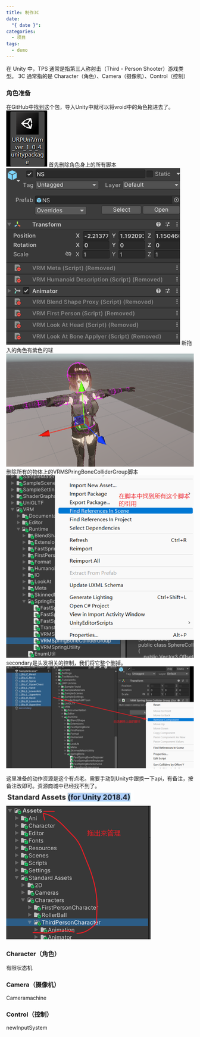 ```yaml
---
title: 制作3C
date:
  "{ date }": 
categories:
  - 项目
tags:
  - demo
---
```

在 Unity 中，TPS 通常是指第三人称射击（Third - Person Shooter）游戏类型。
3C 通常指的是 Character（角色）、Camera（摄像机）、Control（控制）
### 角色准备
在GitHub中找到这个包，导入Unity中就可以将vroid中的角色拖进去了。
![](../img/beishang20241210221344178.png)
首先删除角色身上的所有脚本
![](../img/beishang20241210230307580.png)
新拖入的角色有紫色的球
![](../img/beishang20241210225158222.png)
删除所有的物体上的VRMSPringBoneColliderGroup脚本
![](../img/beishang20241210225651894.png)
secondary是头发相关的控制，我们将它整个删掉。
![](../img/beishang20241210225826243.png)

这里准备的动作资源是这个有点老。需要手动到Unity中跟换一下api，有备注，按备注改即可。资源商城中已经找不到了。
![](../img/beishang20241210230657233.png)
![](../img/beishang20241210231421189.png)


### Character（角色）
有限状态机

### Camera（摄像机）
Cameramachine

### Control（控制）
newInputSystem
